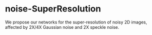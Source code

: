 # noise-SuperResolution

We propose our networks for the super-resolution of noisy 2D images, affected by 2X/4X Gaussian noise and 2X speckle noise.
